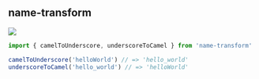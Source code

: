 ## name-transform

<a href="http://img.badgesize.io/https://unpkg.com/name-transform?compression=gzip&label=gzip%20size:%20JS">
    <img src="http://img.badgesize.io/https://unpkg.com/name-transform?compression=gzip&label=gzip%20size:%20JS">
</a>

```js
import { camelToUnderscore, underscoreToCamel } from 'name-transform'

camelToUnderscore('helloWorld') // => 'hello_world'
underscoreToCamel('hello_world') // => 'helloWorld'
```
